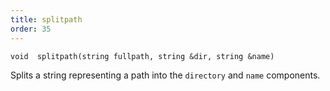 ```yaml
---
title: splitpath
order: 35
---
```

`void  splitpath(string fullpath, string &dir, string &name)`

Splits a string representing a path into the `directory` and `name` components.
